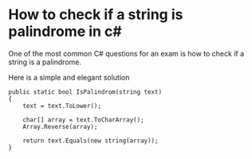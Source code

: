 # How to check if a string is palindrome in c#

One of the most common C# questions for an exam is how to check if a string is a palindrome.

Here is a simple and elegant solution

    public static bool IsPalindrom(string text)
    {
        text = text.ToLower();
    
        char[] array = text.ToCharArray();
        Array.Reverse(array);
    
        return text.Equals(new string(array));
    }
